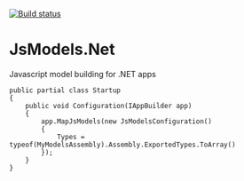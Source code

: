 [![Build status](https://ci.appveyor.com/api/projects/status/1a6n977ipcyt1sl0?svg=true)](https://ci.appveyor.com/project/UCNETAdmin/jsmodels-net)

# JsModels.Net
Javascript model building for .NET apps

    public partial class Startup
    {
        public void Configuration(IAppBuilder app)
        {
            app.MapJsModels(new JsModelsConfiguration()
            {
                Types = typeof(MyModelsAssembly).Assembly.ExportedTypes.ToArray()
            });
        }
    }

